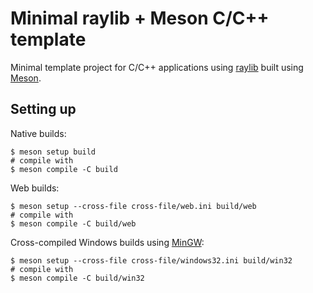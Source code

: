 # Minimal raylib + Meson C/C++ template
Minimal template project for C/C++ applications using [raylib](https://www.raylib.com/) built using [Meson](https://mesonbuild.com/).

## Setting up
Native builds:

    $ meson setup build
    # compile with
    $ meson compile -C build

Web builds:

    $ meson setup --cross-file cross-file/web.ini build/web
    # compile with
    $ meson compile -C build/web

Cross-compiled Windows builds using [MinGW](http://mingw.org):

    $ meson setup --cross-file cross-file/windows32.ini build/win32
    # compile with
    $ meson compile -C build/win32
